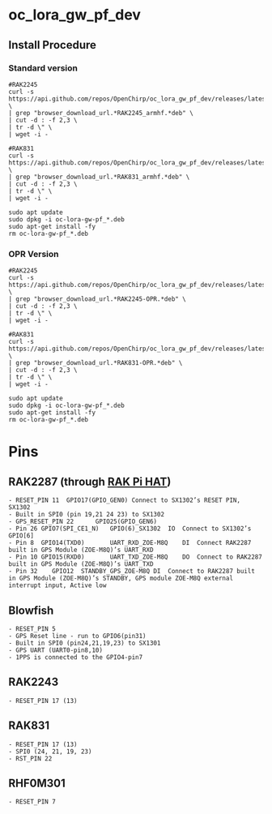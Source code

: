 # oc_lora_gw_pf_dev

## Install Procedure

### Standard version
```
#RAK2245
curl -s https://api.github.com/repos/OpenChirp/oc_lora_gw_pf_dev/releases/latest \
| grep "browser_download_url.*RAK2245_armhf.*deb" \
| cut -d : -f 2,3 \
| tr -d \" \
| wget -i -

#RAK831
curl -s https://api.github.com/repos/OpenChirp/oc_lora_gw_pf_dev/releases/latest \
| grep "browser_download_url.*RAK831_armhf.*deb" \
| cut -d : -f 2,3 \
| tr -d \" \
| wget -i -

sudo apt update
sudo dpkg -i oc-lora-gw-pf_*.deb
sudo apt-get install -fy
rm oc-lora-gw-pf_*.deb

```

### OPR Version
```
#RAK2245
curl -s https://api.github.com/repos/OpenChirp/oc_lora_gw_pf_dev/releases/latest \
| grep "browser_download_url.*RAK2245-OPR.*deb" \
| cut -d : -f 2,3 \
| tr -d \" \
| wget -i -

#RAK831
curl -s https://api.github.com/repos/OpenChirp/oc_lora_gw_pf_dev/releases/latest \
| grep "browser_download_url.*RAK831-OPR.*deb" \
| cut -d : -f 2,3 \
| tr -d \" \
| wget -i -

sudo apt update
sudo dpkg -i oc-lora-gw-pf_*.deb
sudo apt-get install -fy
rm oc-lora-gw-pf_*.deb

```

# Pins

## RAK2287 (through [RAK Pi HAT](https://docs.rakwireless.com/Product-Categories/WisHat/RAK2287-RAK5146-Pi-HAT/Datasheet/#overview))
	- RESET_PIN 11 	GPIO17(GPIO_GEN0) Connect to SX1302’s RESET PIN, SX1302
	- Built in SPI0 (pin 19,21 24 23) to SX1302
	- GPS_RESET_PIN 22 		GPIO25(GPIO_GEN6)
	- Pin 26 GPIO7(SPI_CE1_N)	GPIO(6)_SX1302	IO	Connect to SX1302’s GPIO[6]
	- Pin 8  GPIO14(TXD0)		UART_RXD_ZOE-M8Q	DI	Connect RAK2287 built in GPS Module (ZOE-M8Q)’s UART_RXD
	- Pin 10 GPIO15(RXD0)		UART_TXD_ZOE-M8Q	DO	Connect to RAK2287 built in GPS Module (ZOE-M8Q)’s UART_TXD
	- Pin 32	GPIO12	STANDBY_GPS_ZOE-M8Q	DI	Connect to RAK2287 built in GPS Module (ZOE-M8Q)’s STANDBY, GPS module ZOE-M8Q external interrupt input, Active low

## Blowfish
	- RESET_PIN 5
	- GPS Reset line - run to GPIO6(pin31)	
	- Built in SPI0 (pin24,21,19,23) to SX1301
	- GPS UART (UART0-pin8,10)
	- 1PPS is connected to the GPIO4-pin7

## RAK2243
	- RESET_PIN 17 (13)

## RAK831
	- RESET_PIN 17 (13)
	- SPI0 (24, 21, 19, 23)
	- RST_PIN 22

## RHF0M301
	- RESET_PIN 7
